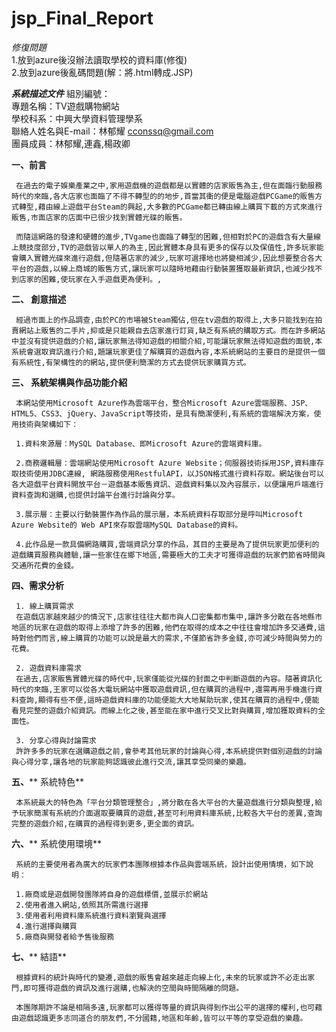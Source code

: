 # jsp_Final_Report

*修復問題*<br>
     1.放到azure後沒辦法讀取學校的資料庫(修復)<br>
     2.放到azure後亂碼問題(解：將.html轉成.JSP)<br>

***系統描述文件***
組別編號：<br>
專題名稱：TV遊戲購物網站<br>
學校科系：中興大學資料管理學系<br>
聯絡人姓名與E-mail：林郁耀 cconssq@gmail.com<br>
團員成員：林郁耀,連鑫,楊政卿<br>

**一、前言**

     在過去的電子娛樂產業之中,家用遊戲機的遊戲都是以實體的店家販售為主,但在面臨行動服務時代的來臨,各大店家也面臨了不得不轉型的的地步,首當其衝的便是電腦遊戲PCGame的販售方式轉型,藉由線上遊戲平台Steam的興起,大多數的PCGame都已轉由線上購買下載的方式來進行販售,市面店家的店面中已很少找到實體光碟的販售。

     而隨這網路的發達和硬體的進步,TVgame也面臨了轉型的困難,但相對於PC的遊戲含有大量線上競技度部分,TV的遊戲皆以單人的為主,因此實體本身具有更多的保存以及保值性,許多玩家能會購入實體光碟來進行遊戲,但隨著店家的減少,玩家可選擇地也將變相減少,因此想要整合各大平台的遊戲,以線上商城的販售方式,讓玩家可以隨時地藉由行動裝置獲取最新資訊,也減少找不到店家的困難,使玩家在入手遊戲更為便利。,

**二、 創意描述**

     經過市面上的作品調查,由於PC的市場被Steam獨佔,但在tv遊戲的取得上,大多只能找到在拍賣網站上販售的二手片,抑或是只能親自去店家進行訂貨,缺乏有系統的購取方式。而在許多網站中並沒有提供遊戲的介紹,讓玩家無法得知遊戲的相關介紹,可能讓玩家無法得知遊戲的面貌,本系統會選取資訊進行介紹,題讓玩家更佳了解購買的遊戲內容,本系統網站的主要目的是提供一個有系統性,有架構性的的網站,提供便利簡潔的方式去提供玩家購買方式。

**三、 系統架構與作品功能介紹**

     本網站使用Microsoft Azure作為雲端平台，整合Microsoft Azure雲端服務、JSP、HTML5、CSS3、jQuery、JavaScript等技術，是具有簡潔便利,有系統的雲端解決方案，使用技術與架構如下：

     1.資料來源層：MySQL Database、即Microsoft Azure的雲端資料庫。

     2.商務邏輯層：雲端網站使用Microsoft Azure Website；伺服器技術採用JSP,資料庫存取技術使用JDBC連線, 網路服務使用RestfulAPI，以JSON格式進行資料存取。網站後台可以各大遊戲平台資料開放平台－遊戲基本販售資訊、遊戲資料集以及內容展示，以便讓用戶端進行資料查詢和選購,也提供討論平台進行討論與分享。

     3.展示層：主要以行動裝置作為作品的展示層，本系統資料存取部分是呼叫Microsoft Azure Website的 Web API來存取雲端MySQL Database的資料。

     4.此作品是一款具備網路購買,雲端資訊分享的作品，其目的主要是為了提供玩家更加便利的遊戲購買服務與體驗,讓一些家住在鄉下地區,需要極大的工夫才可獲得遊戲的玩家們節省時間與交通所花費的金錢。

**四、需求分析**

     1. 線上購買需求
     在遊戲店家越來越少的情況下,店家往往往大都市與人口密集都市集中,讓許多分散在各地縣市地區的玩家在遊戲的取得上添增了許多的困難,他們在取得的成本之中往往會增加許多交通費,這時對他們而言,線上購買的功能可以說是最大的需求,不僅節省許多金錢,亦可減少時間與勞力的花費。

     2. 遊戲資料庫需求
     在過去,店家販售實體光碟的時代中,玩家僅能從光碟的封面之中判斷遊戲的內容。隨著資訊化時代的來臨,王家可以從各大電玩網站中獲取遊戲資訊,但在購買的過程中,還需再用手機進行資料查詢,顯得有些不便,這時遊戲資料庫的功能便能大大地幫助玩家,使其在購買的過程中,便能看見完整的遊戲介紹資訊。而線上化之後,甚至能在家中進行交叉比對與購買,增加獲取資料的全面性。

     3. 分享心得與討論需求
     許許多多的玩家在選購遊戲之前,會參考其他玩家的討論與心得,本系統提供對個別遊戲的討論與心得分享,讓各地的玩家能夠認識彼此進行交流,讓其享受同樂的樂趣。

**五、**** 系統特色**
     
     本系統最大的特色為「平台分類管理整合」,將分散在各大平台的大量遊戲進行分類與整理,給予玩家簡潔有系統的介面選取要購買的遊戲,甚至可利用資料庫系統,比較各大平台的差異,查詢完整的遊戲介紹,在購買的過程得到更多,更全面的資訊。

**六、**** 系統使用環境**

     系統的主要使用者為廣大的玩家們本團隊根據本作品與雲端系統，設計出使用情境，如下說明：

     1.廠商或是遊戲開發團隊將自身的遊戲標價,並展示於網站
     2.使用者進入網站,依照其所需進行選擇
     3.使用者利用資料庫系統進行資料瀏覽與選擇
     4.進行選擇與購買
     5.廠商與開發者給予售後服務

**七、**** 結語**

     根據資料的統計與時代的變遷,遊戲的販售會越來越走向線上化,未來的玩家或許不必走出家門,即可獲得遊戲的資訊及進行選購,也解決的空間與時間隔離的問題。

     本團隊期許不論是相隔多遠,玩家都可以獲得等量的資訊與得到作出公平的選擇的權利,也可藉由遊戲認識更多志同道合的朋友們,不分國籍,地區和年齡,皆可以平等的享受遊戲的樂趣。
